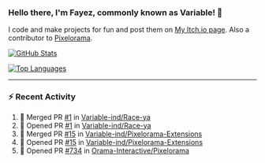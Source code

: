 ### Hello there, I'm Fayez, commonly known as Variable! 👋
I code and make projects for fun and post them on [My Itch.io page](https://variable-industries.itch.io/). Also a contributor to [Pixelorama](https://github.com/Orama-Interactive/Pixelorama).

[![GitHub Stats](https://github-readme-stats.vercel.app/api/?username=Variable-ind&show_icons=true&theme=merko)](https://github.com/anuraghazra/github-readme-stats)

[![Top Languages](https://github-readme-stats.vercel.app/api/top-langs/?username=Variable-ind&layout=compact&theme=merko)](https://github.com/anuraghazra/github-readme-stats)

---

### :zap: Recent Activity

<!--START_SECTION:activity-->
1. 🎉 Merged PR [#1](https://github.com/Variable-ind/Race-ya/pull/1) in [Variable-ind/Race-ya](https://github.com/Variable-ind/Race-ya)
2. 💪 Opened PR [#1](https://github.com/Variable-ind/Race-ya/pull/1) in [Variable-ind/Race-ya](https://github.com/Variable-ind/Race-ya)
3. 🎉 Merged PR [#15](https://github.com/Variable-ind/Pixelorama-Extensions/pull/15) in [Variable-ind/Pixelorama-Extensions](https://github.com/Variable-ind/Pixelorama-Extensions)
4. 💪 Opened PR [#15](https://github.com/Variable-ind/Pixelorama-Extensions/pull/15) in [Variable-ind/Pixelorama-Extensions](https://github.com/Variable-ind/Pixelorama-Extensions)
5. 💪 Opened PR [#734](https://github.com/Orama-Interactive/Pixelorama/pull/734) in [Orama-Interactive/Pixelorama](https://github.com/Orama-Interactive/Pixelorama)
<!--END_SECTION:activity-->

<!--
**Variable-ind/Variable-ind** is a ✨ _special_ ✨ repository because its `README.md` (this file) appears on your GitHub profile.

Here are some ideas to get you started:
- 🌱 I’m currently studying at ...
- 🔭 I’m currently working on ...
- 👯 I’m looking to collaborate on ...
- 🤔 I’m looking for help with ...
- 💬 Ask me about ...
- 📫 How to reach me: ...
- ⚡ Fun fact: ...
-->
